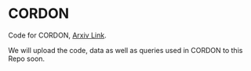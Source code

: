 # CORDON
Code for CORDON, [Arxiv Link]([https://arxiv.org/abs/1911.00359](https://arxiv.org/abs/2312.01025)).

We will upload the code, data as well as queries used in CORDON to this Repo soon.
